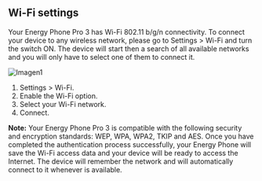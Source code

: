 ## Wi-Fi settings

Your Energy Phone Pro 3 has Wi-Fi 802.11 b/g/n connectivity. To connect your device to any wireless network, please go to Settings > Wi-Fi and turn the switch ON. The device will start then a search of all available networks and you will only have to select one of them to connect it.

![Imagen1](http://static.energysistem.com/images/manuals/42436/58d2ad2a789a1.jpg)

1. Settings > Wi-Fi.
2. Enable the Wi-Fi option.
3. Select your Wi-Fi network.
4. Connect.

**Note:** Your Energy Phone Pro 3 is compatible with the following security and encryption standards: WEP, WPA, WPA2, TKIP and AES. Once you have completed the authentication process successfully, your Energy Phone will save the Wi-Fi access data and your device will be ready to access the Internet. The device will remember the network and will automatically connect to it whenever is available.

